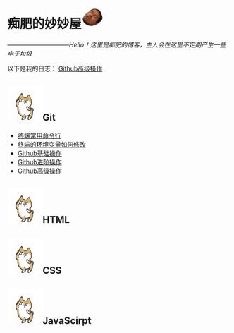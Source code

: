 # 痴肥的妙妙屋![114](/img/810.gif)
——————————*Hello！这里是痴肥的博客，主人会在这里不定期产生一些电子垃圾*

以下是我的日志：
[Github高级操作](/blog/Github高级操作.html)
## ![dog](/img/dog.gif)Git
- [终端常用命令行](/blog/终端常用命令行.html)
- [终端的环境变量如何修改](/blog/终端的环境变量如何修改.html)
- [Github基础操作](/blog/Github基础操作.html)
- [Github进阶操作](/blog/Github进阶操作.html)
- [Github高级操作](/blog/Github高级操作.html)
## ![dog](/img/dog.gif)HTML
## ![dog](/img/dog.gif)CSS
## ![dog](/img/dog.gif)JavaScirpt

